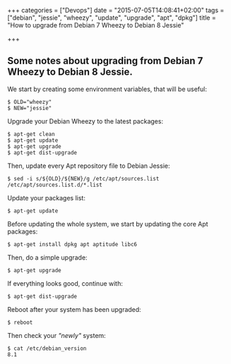 +++
categories = ["Devops"]
date = "2015-07-05T14:08:41+02:00"
tags = ["debian", "jessie", "wheezy", "update", "upgrade", "apt", "dpkg"]
title = "How to upgrade from Debian 7 Wheezy to Debian 8 Jessie"

+++

## Some notes about upgrading from Debian 7 Wheezy to Debian 8 Jessie.

We start by creating some environment variables, that will be useful:

```
$ OLD="wheezy"
$ NEW="jessie"
```

Upgrade your Debian Wheezy to the latest packages:

```
$ apt-get clean
$ apt-get update
$ apt-get upgrade
$ apt-get dist-upgrade
```

Then, update every Apt repository file to Debian Jessie:

```
$ sed -i s/${OLD}/${NEW}/g /etc/apt/sources.list /etc/apt/sources.list.d/*.list
```

Update your packages list:

```
$ apt-get update
```

Before updating the whole system, we start by updating the core Apt packages:

```
$ apt-get install dpkg apt aptitude libc6
```

Then, do a simple upgrade:

```
$ apt-get upgrade
```

If everything looks good, continue with:

```
$ apt-get dist-upgrade
```

Reboot after your system has been upgraded:

```
$ reboot
```

Then check your *"newly"* system:

```
$ cat /etc/debian_version
8.1
```
